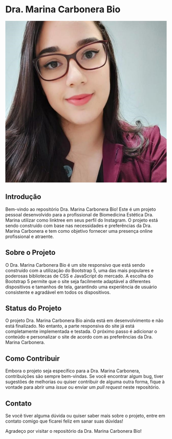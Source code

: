# Dra. Marina Carbonera Bio

![Dra. Marina Carbonera Bio](https://github.com/lucasSamogim/dramarinabio/blob/master/images/profile-pic.png)

## Introdução

Bem-vindo ao repositório Dra. Marina Carbonera Bio! Este é um projeto pessoal desenvolvido para a profissional de Biomedicina Estética Dra. Marina utilizar como linktree em seus perfil do Instagram. O projeto está sendo construído com base nas necessidades e preferências da Dra. Marina Carbonera e tem como objetivo fornecer uma presença online profissional e atraente.

## Sobre o Projeto

O Dra. Marina Carbonera Bio é um site responsivo que está sendo construído com a utilização do Bootstrap 5, uma das mais populares e poderosas bibliotecas de CSS e JavaScript do mercado. A escolha do Bootstrap 5 permite que o site seja facilmente adaptável a diferentes dispositivos e tamanhos de tela, garantindo uma experiência de usuário consistente e agradável em todos os dispositivos.

## Status do Projeto

O projeto Dra. Marina Carbonera Bio ainda está em desenvolvimento e não está finalizado. No entanto, a parte responsiva do site já está completamente implementada e testada. O próximo passo é adicionar o conteúdo e personalizar o site de acordo com as preferências da Dra. Marina Carbonera.

## Como Contribuir

Embora o projeto seja específico para a Dra. Marina Carbonera, contribuições são sempre bem-vindas. Se você encontrar algum bug, tiver sugestões de melhorias ou quiser contribuir de alguma outra forma, fique à vontade para abrir uma *issue* ou enviar um *pull request* neste repositório.

## Contato

Se você tiver alguma dúvida ou quiser saber mais sobre o projeto, entre em contato comigo que ficarei feliz em sanar suas dúvidas!

Agradeço por visitar o repositório da Dra. Marina Carbonera Bio!
